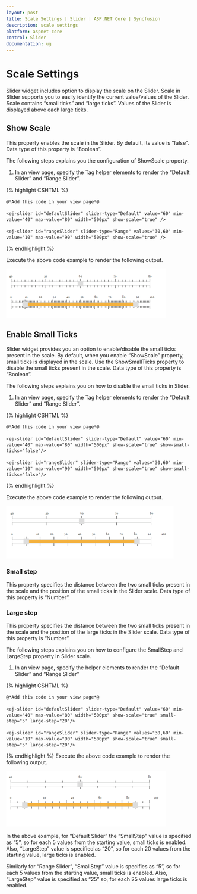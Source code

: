 ```yaml
---
layout: post
title: Scale Settings | Slider | ASP.NET Core | Syncfusion
description: scale settings
platform: aspnet-core
control: Slider
documentation: ug
---
```


# Scale Settings

Slider widget includes option to display the scale on the Slider. Scale in Slider supports you to easily identify the current value/values of the Slider. Scale contains “small ticks” and “large ticks”. Values of the Slider is displayed above each large ticks.

## Show Scale

This property enables the scale in the Slider. By default, its value is “false”. Data type of this property is “Boolean”.

The following steps explains you the configuration of ShowScale property.

1. In an view page, specify the Tag helper elements to render the “Default Slider” and “Range Slider”.

{% highlight CSHTML %}

    @*Add this code in your view page*@

    <ej-slider id="defaultSlider" slider-type="Default" value="60" min-value="40" max-value="80" width="500px" show-scale="true" />

    <ej-slider id="rangeSlider" slider-type="Range" values="30,60" min-value="10" max-value="90" width="500px" show-scale="true" />

{% endhighlight %}
	
Execute the above code example to render the following output.

![](Scale-Settings_images/Scale-Settings_img1.png)



## Enable Small Ticks

Slider widget provides you an option to enable/disable the small ticks present in the scale. By default, when you enable “ShowScale” property, small ticks is displayed in the scale. Use the ShowSmallTicks property to disable the small ticks present in the scale. Data type of this property is “Boolean”.

The following steps explains you on how to disable the small ticks in Slider.

1. In an view page, specify the Tag helper elements to render the “Default Slider” and “Range Slider”.

{% highlight CSHTML %}

    @*Add this code in your view page*@

    <ej-slider id="defaultSlider" slider-type="Default" value="60" min-value="40" max-value="80" width="500px" show-scale="true" show-small-ticks="false"/>

    <ej-slider id="rangeSlider" slider-type="Range" values="30,60" min-value="10" max-value="90" width="500px" show-scale="true" show-small-ticks="false"/>

{% endhighlight %}



Execute the above code example to render the following output.


![](Scale-Settings_images/Scale-Settings_img2.png)



### Small step

This property specifies the distance between the two small ticks present in the scale and the position of the small ticks in the Slider scale. Data type of this property is “Number”.

### Large step

This property specifies the distance between the two small ticks present in the scale and the position of the large ticks in the Slider scale. Data type of this property is “Number”.

The following steps explains you on how to configure the SmallStep and LargeStep property in Slider scale.

1. In an view page, specify the helper elements to render the “Default Slider” and “Range Slider”

{% highlight CSHTML %}

    @*Add this code in your view page*@

    <ej-slider id="defaultSlider" slider-type="Default" value="60" min-value="40" max-value="80" width="500px" show-scale="true" small-step="5" large-step="20"/>

    <ej-slider id="rangeSlider" slider-type="Range" values="30,60" min-value="10" max-value="90" width="500px" show-scale="true" small-step="5" large-step="20"/>

{% endhighlight %}
Execute the above code example to render the following output.


![](Scale-Settings_images/Scale-Settings_img3.png)



In the above example, for “Default Slider” the “SmallStep” value is specified as “5”, so for each 5 values from the starting value, small ticks is enabled. Also, “LargeStep” value is specified as “20”, so for each 20 values from the starting value, large ticks is enabled.

Similarly for “Range Slider”, “SmallStep” value is specifies as “5”, so for each 5 values from the starting value, small ticks is enabled. Also, “LargeStep” value is specified as “25” so, for each 25 values large ticks is enabled.

